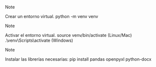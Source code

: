 > [!NOTE]
> Crear un entorno virtual.
> python -m venv venv

> [!NOTE]
> Activar el entorno virtual.
> source venv/bin/activate (Linux/Mac)
> .\venv\Scripts\activate (Windows)

> [!NOTE]
> Instalar las librerías necesarias:
> pip install pandas openpyxl python-docx
